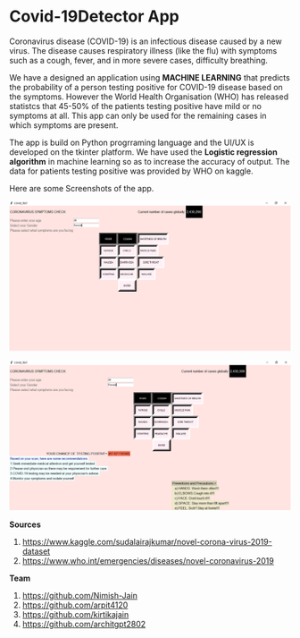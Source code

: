 # Covid-19Detector App

Coronavirus disease (COVID-19) is an infectious disease caused by a new virus.
The disease causes respiratory illness (like the flu) with symptoms such as a cough, fever, and in more severe cases, difficulty breathing.

We have a designed an application using **MACHINE LEARNING** that predicts the probability of a person testing positive for COVID-19 disease based on the symptoms. However the World Health Organisation (WHO) has released statistcs that 45-50% of the patients testing positive have mild or no symptoms at all.
This app can only be used for the remaining cases in which symptoms are present.

The app is build on Python progrraming language and the UI/UX is developed on the tkinter platform. We have used the **Logistic regression algorithm** in machine learning so as to increase the accuracy of output. The data for patients testing positive was provided by WHO on kaggle.

Here are some Screenshots of the app.

![Screenshot_1](CovidSS_11.png)

![Screenshot 2](CovidSS_12.png)


**Sources**
1. https://www.kaggle.com/sudalairajkumar/novel-corona-virus-2019-dataset
2. https://www.who.int/emergencies/diseases/novel-coronavirus-2019

**Team**
1. https://github.com/Nimish-Jain
2. https://github.com/arpit4120
3. https://github.com/kirtikajain
4. https://github.com/architgpt2802
